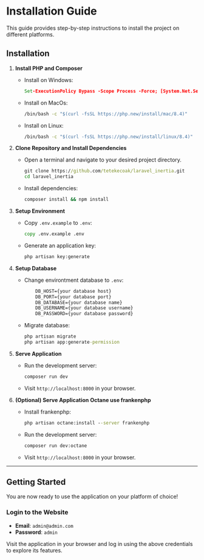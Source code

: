 # Installation Guide

This guide provides step-by-step instructions to install the project on different platforms.

## Installation

1. **Install PHP and Composer**
   - Install on Windows:
     ```cmd
     Set-ExecutionPolicy Bypass -Scope Process -Force; [System.Net.ServicePointManager]::SecurityProtocol = [System.Net.ServicePointManager]::SecurityProtocol -bor 3072; iex ((New-Object System.Net.WebClient).DownloadString('https://php.new/install/windows/8.4'))
     ```
   - Install on MacOs:
     ```cmd
     /bin/bash -c "$(curl -fsSL https://php.new/install/mac/8.4)"
     ```
   - Install on Linux:
     ```cmd
     /bin/bash -c "$(curl -fsSL https://php.new/install/linux/8.4)"
     ```

3. **Clone Repository and Install Dependencies**
   - Open a terminal and navigate to your desired project directory.
     ```cmd
     git clone https://github.com/tetekecoak/laravel_inertia.git
     cd laravel_inertia
     ```
   - Install dependencies:
     ```cmd
     composer install && npm install
     ```

4. **Setup Environment**
   - Copy `.env.example` to `.env`:
     ```cmd
     copy .env.example .env
     ```
   - Generate an application key:
     ```cmd
     php artisan key:generate
     ```
5. **Setup Database**
   - Change environtment database  to `.env`:
     ```cmd
         DB_HOST={your database host}
         DB_PORT={your database port}
         DB_DATABASE={your database name}
         DB_USERNAME={your database username}
         DB_PASSWORD={your database password}
     ```
   - Migrate database:
     ```cmd
     php artisan migrate
     php artisan app:generate-permission
     ```

6. **Serve Application**
   - Run the development server:
     ```cmd
     composer run dev
     ```
   - Visit `http://localhost:8000` in your browser.
     
7. **(Optional) Serve Application Octane use frankenphp**
   - Install frankenphp:
     ```cmd
     php artisan octane:install --server frankenphp
     ```
   - Run the development server:
     ```cmd
     composer run dev:octane
     ```
   - Visit `http://localhost:8000` in your browser.

---

## Getting Started

You are now ready to use the application on your platform of choice!

### Login to the Website
- **Email**: `admin@admin.com`
- **Password**: `admin`

Visit the application in your browser and log in using the above credentials to explore its features.

